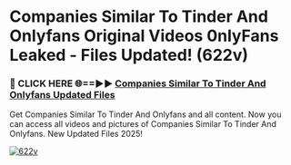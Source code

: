 # Companies Similar To Tinder And Onlyfans Original Videos 0nlyFans Leaked - Files Updated! (622v)

<h3>🔴 CLICK HERE 🌐==►► <a href="https://tinyurl.com/ms9xzufz" rel="nofollow">Companies Similar To Tinder And Onlyfans Updated Files</a></h3>

Get Companies Similar To Tinder And Onlyfans and all content. Now you can access all videos and pictures of Companies Similar To Tinder And Onlyfans. New Updated Files 2025!

[![622v](https://i.imgur.com/ppqm5kG.gif)](https://tinyurl.com/ms9xzufz)
